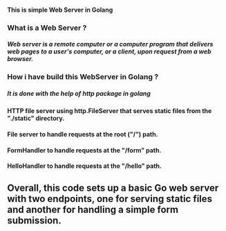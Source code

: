 #### This is simple Web Server in Golang
### What is a Web Server ?
##### Web server is a remote computer or a computer program that delivers web pages to a user's computer, or a client, upon request from a web browser.
### How i have build this WebServer in Golang ?
##### It is done with the help of http package in golang
####  HTTP file server using http.FileServer that serves static files from the "./static" directory.
####  File server to handle requests at the root ("/") path.
#### FormHandler to handle requests at the "/form" path.
#### HelloHandler to handle requests at the "/hello" path.

## Overall, this code sets up a basic Go web server with two endpoints, one for serving static files and another for handling a simple form submission.
